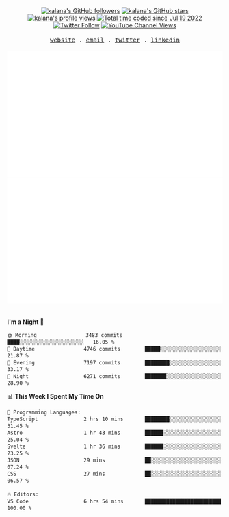 <div align="center">
<a title="kalana's GitHub followers " href="https://github.com/kalanakt" ><img src="https://img.shields.io/github/followers/kalanakt?style=social" alt="kalana's GitHub followers"></a>
<a title="GitHub stars " href="https://github.com/kalanakt" ><img src="https://img.shields.io/github/stars/kalanakt?style=social" alt="kalana's GitHub stars "></a>
<a title="kalana's profile views " href="https://github.com/kalanakt" ><img src="https://komarev.com/ghpvc/?username=kalanakt&label=Profile%20views" alt="kalana's profile views"></a>
<a title="kalana's wakatime stats" href="https://wakatime.com/@02730fe5-73e8-4bcc-8539-6b00eeae1e15"><img src="https://wakatime.com/badge/user/02730fe5-73e8-4bcc-8539-6b00eeae1e15.svg" alt="Total time coded since Jul 19 2022" /></a>
<a title="Twitter Follow" href="https://twitter.com/intent/follow?screen_name=DevVibeX" ><img alt="Twitter Follow" src="https://img.shields.io/twitter/follow/DevVibeX?label=follow&style=social"></a>
<a title="YouTube Channel Views" href="https://bit.ly/iamktyoutube" ><img alt="YouTube Channel Views" src="https://img.shields.io/youtube/channel/views/UC6LqyY4t6lYLBb1iQxxiL3Q?style=social"></a>
</div>

<br />

<div align="center">
  <samp>
    <a href="https://www.kalanakt.cc/">website</a> .
    <a href="mailto:e19198@eng.pdn.ac.lk">email</a> .
    <a href="https://twitter.com/intent/follow?screen_name=DevVibeX">twitter</a> .
    <a href="https://www.linkedin.com/in/kalanakt">linkedin</a>
  </samp>
</div>

<br />

<div align="center">
  <img src="https://github.com/kalanakt/kalanakt/blob/main/generated/overview.svg#gh-dark-mode-only" alt="kalanakt's GitHub Statistics Card" title="kalanakt's GitHub Statistics"/>
  <img src="https://github.com/kalanakt/kalanakt/blob/main/generated/languages.svg#gh-dark-mode-only" alt="kalanakt's Used Languages Card" title="kalanakt's Used Languages"/>
</div>

<br />

<!--START_SECTION:waka-->
**I'm a Night 🦉** 

```text
🌞 Morning                3483 commits        ████░░░░░░░░░░░░░░░░░░░░░   16.05 % 
🌆 Daytime                4746 commits        █████░░░░░░░░░░░░░░░░░░░░   21.87 % 
🌃 Evening                7197 commits        ████████░░░░░░░░░░░░░░░░░   33.17 % 
🌙 Night                  6271 commits        ███████░░░░░░░░░░░░░░░░░░   28.90 % 
```


📊 **This Week I Spent My Time On** 

```text
💬 Programming Languages: 
TypeScript               2 hrs 10 mins       ████████░░░░░░░░░░░░░░░░░   31.45 % 
Astro                    1 hr 43 mins        ██████░░░░░░░░░░░░░░░░░░░   25.04 % 
Svelte                   1 hr 36 mins        ██████░░░░░░░░░░░░░░░░░░░   23.25 % 
JSON                     29 mins             ██░░░░░░░░░░░░░░░░░░░░░░░   07.24 % 
CSS                      27 mins             ██░░░░░░░░░░░░░░░░░░░░░░░   06.57 % 

🔥 Editors: 
VS Code                  6 hrs 54 mins       █████████████████████████   100.00 % 
```


<!--END_SECTION:waka-->
